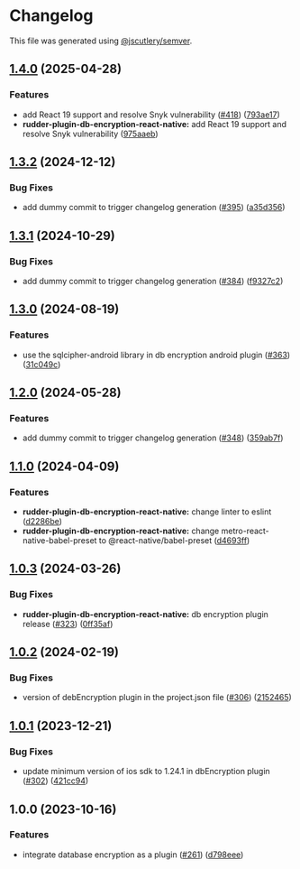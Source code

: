 # Changelog

This file was generated using [@jscutlery/semver](https://github.com/jscutlery/semver).

## [1.4.0](https://github.com/rudderlabs/rudder-sdk-react-native/compare/rudder-plugin-db-encryption-react-native@1.3.2...rudder-plugin-db-encryption-react-native@1.4.0) (2025-04-28)


### Features

* add React 19 support and resolve Snyk vulnerability ([#418](https://github.com/rudderlabs/rudder-sdk-react-native/issues/418)) ([793ae17](https://github.com/rudderlabs/rudder-sdk-react-native/commit/793ae17076d8f69404877eec07fea1b49c3ce304))
* **rudder-plugin-db-encryption-react-native:** add React 19 support and resolve Snyk vulnerability ([975aaeb](https://github.com/rudderlabs/rudder-sdk-react-native/commit/975aaeb75ca00645244168caf82e3afa2a8dde6f))

## [1.3.2](https://github.com/rudderlabs/rudder-sdk-react-native/compare/rudder-plugin-db-encryption-react-native@1.3.1...rudder-plugin-db-encryption-react-native@1.3.2) (2024-12-12)


### Bug Fixes

* add dummy commit to trigger changelog generation ([#395](https://github.com/rudderlabs/rudder-sdk-react-native/issues/395)) ([a35d356](https://github.com/rudderlabs/rudder-sdk-react-native/commit/a35d356fad78ef229fb12005882eb8e1c3175812))

## [1.3.1](https://github.com/rudderlabs/rudder-sdk-react-native/compare/rudder-plugin-db-encryption-react-native@1.3.0...rudder-plugin-db-encryption-react-native@1.3.1) (2024-10-29)


### Bug Fixes

* add dummy commit to trigger changelog generation ([#384](https://github.com/rudderlabs/rudder-sdk-react-native/issues/384)) ([f9327c2](https://github.com/rudderlabs/rudder-sdk-react-native/commit/f9327c2e4f7fe23729a2cb0c3c67097c16ff8d73))

## [1.3.0](https://github.com/rudderlabs/rudder-sdk-react-native/compare/rudder-plugin-db-encryption-react-native@1.2.0...rudder-plugin-db-encryption-react-native@1.3.0) (2024-08-19)


### Features

* use the sqlcipher-android library in db encryption android plugin ([#363](https://github.com/rudderlabs/rudder-sdk-react-native/issues/363)) ([31c049c](https://github.com/rudderlabs/rudder-sdk-react-native/commit/31c049cfa1e1bb77884600d0248c58b00d78fbed))

## [1.2.0](https://github.com/rudderlabs/rudder-sdk-react-native/compare/rudder-plugin-db-encryption-react-native@1.1.0...rudder-plugin-db-encryption-react-native@1.2.0) (2024-05-28)


### Features

* add dummy commit to trigger changelog generation ([#348](https://github.com/rudderlabs/rudder-sdk-react-native/issues/348)) ([359ab7f](https://github.com/rudderlabs/rudder-sdk-react-native/commit/359ab7fedf7d84ba0ba41e91080048813ea02f9a))

## [1.1.0](https://github.com/rudderlabs/rudder-sdk-react-native/compare/rudder-plugin-db-encryption-react-native@1.0.3...rudder-plugin-db-encryption-react-native@1.1.0) (2024-04-09)


### Features

* **rudder-plugin-db-encryption-react-native:** change linter to eslint ([d2286be](https://github.com/rudderlabs/rudder-sdk-react-native/commit/d2286bea40012a626a739b83fa116f13a0a3d507))
* **rudder-plugin-db-encryption-react-native:** change metro-react-native-babel-preset to @react-native/babel-preset ([d4693ff](https://github.com/rudderlabs/rudder-sdk-react-native/commit/d4693ff39cd167c927eb54faf740234a0acfdc74))

## [1.0.3](https://github.com/rudderlabs/rudder-sdk-react-native/compare/rudder-plugin-db-encryption-react-native@1.0.2...rudder-plugin-db-encryption-react-native@1.0.3) (2024-03-26)


### Bug Fixes

* **rudder-plugin-db-encryption-react-native:** db encryption plugin release ([#323](https://github.com/rudderlabs/rudder-sdk-react-native/issues/323)) ([0ff35af](https://github.com/rudderlabs/rudder-sdk-react-native/commit/0ff35af18acd25d4de219ca8ef56453e29ecf7d6))

## [1.0.2](https://github.com/rudderlabs/rudder-sdk-react-native/compare/rudder-plugin-db-encryption-react-native@1.0.1...rudder-plugin-db-encryption-react-native@1.0.2) (2024-02-19)


### Bug Fixes

* version of debEncryption plugin in the project.json file ([#306](https://github.com/rudderlabs/rudder-sdk-react-native/issues/306)) ([2152465](https://github.com/rudderlabs/rudder-sdk-react-native/commit/2152465a898af102821dee4cf71c09021b646d85))

## [1.0.1](https://github.com/rudderlabs/rudder-sdk-react-native/compare/rudder-plugin-db-encryption-react-native@1.0.0...rudder-plugin-db-encryption-react-native@1.0.1) (2023-12-21)


### Bug Fixes

* update minimum version of ios sdk to 1.24.1 in dbEncryption plugin ([#302](https://github.com/rudderlabs/rudder-sdk-react-native/issues/302)) ([421cc94](https://github.com/rudderlabs/rudder-sdk-react-native/commit/421cc9416c87539e69b79c205aadd64dce0db02d))

## 1.0.0 (2023-10-16)


### Features

* integrate database encryption as a plugin ([#261](https://github.com/rudderlabs/rudder-sdk-react-native/issues/261)) ([d798eee](https://github.com/rudderlabs/rudder-sdk-react-native/commit/d798eeeb2ae9dd1ed750e96fe19d8ba80051b34e))
